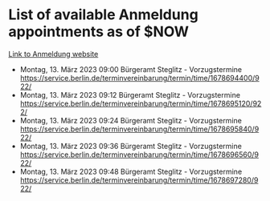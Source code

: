 # List of available Anmeldung appointments as of $NOW
[Link to Anmeldung website](https://service.berlin.de/terminvereinbarung/termin/tag.php?termin=1&anliegen[]=120686&dienstleisterlist=122210,122217,327316,122219,327312,122227,327314,122231,327346,122243,327348,122254,122252,329742,122260,329745,122262,329748,122271,327278,122273,327274,122277,327276,330436,122280,327294,122282,327290,122284,327292,122291,327270,122285,327266,122286,327264,122296,327268,150230,329760,122297,327286,122294,327284,122312,329763,122314,329775,122304,327330,122311,327334,122309,327332,317869,122281,327352,122279,329772,122283,122276,327324,122274,327326,122267,329766,122246,327318,122251,327320,122257,327322,122208,327298,122226,327300&herkunft=http%3A%2F%2Fservice.berlin.de%2Fdienstleistung%2F120686%2F)
- Montag, 13. März 2023 09:00 Bürgeramt Steglitz - Vorzugstermine https://service.berlin.de/terminvereinbarung/termin/time/1678694400/922/
- Montag, 13. März 2023 09:12 Bürgeramt Steglitz - Vorzugstermine https://service.berlin.de/terminvereinbarung/termin/time/1678695120/922/
- Montag, 13. März 2023 09:24 Bürgeramt Steglitz - Vorzugstermine https://service.berlin.de/terminvereinbarung/termin/time/1678695840/922/
- Montag, 13. März 2023 09:36 Bürgeramt Steglitz - Vorzugstermine https://service.berlin.de/terminvereinbarung/termin/time/1678696560/922/
- Montag, 13. März 2023 09:48 Bürgeramt Steglitz - Vorzugstermine https://service.berlin.de/terminvereinbarung/termin/time/1678697280/922/
